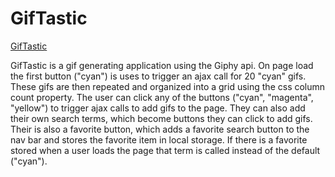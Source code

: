 # GifTastic
[GifTastic](https://seanneppl.github.io/GifTastic/index.html)

GifTastic is a gif generating application using the Giphy api. On page load the first button ("cyan")
is uses to trigger an ajax call for 20 "cyan" gifs. These gifs are then repeated and organized into a grid using
the css column count property. The user can click any of the buttons ("cyan", "magenta", "yellow") to trigger ajax
calls to add gifs to the page. They can also add their own search terms, which become buttons they can click to add
gifs. Their is also a favorite button, which adds a favorite search button to the nav bar and stores the favorite item
in local storage. If there is a favorite stored when a user loads the page that term is called instead
of the default ("cyan").
